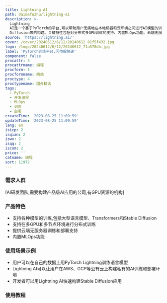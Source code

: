 ```yaml
---
title: Lightning AI
path: daimafuzhu/lightning-ai
description: >-
  Lightning
  AI是一个基于PyTorch的平台,可以帮助用户无痛地在本地机器和云环境之间进行AI模型的训练和部署。它支持各类热门AI模型如大型语言模型、Transformers、Stable
  Diffusion等的构建。关键特性包括对分布式多GPU训练的支持、内置MLOps功能、云端无服务器部署等。适用于AI研发团队、想要快速构建AI产品的公司以及拥有GPU资源的机构。
source: 'https://lightning.ai/'
cover: /cover/20240612/6/12/20240612_01f5f432.jpg
logo: /logo/20240612/6/12/20240612_71a578db.jpg
label: 'PyTorch训练平台,闪电般快速'
component: false
procattr: 5
procattrname: 编程
procform: 1
procformname: 网站
proctype: 4
proctypename: 国外精选
tags:
  - PyTorch
  - 开发编程
  - MLOps
  - 训练
  - 部署
createTime: '2023-08-25 11:09:59'
updateTime: '2023-08-25 11:09:59'
lang: en
isicp: 2
isqian: 2
iswx: 2
isqq: 2
iscom: 2
price: ''
catname: 编程
sort: 11972
---
```




### 需求人群
[AI研发团队,需要构建产品级AI应用的公司,有GPU资源的机构]

### 产品特色
- 支持各种模型的训练,包括大型语言模型、Transformers和Stable Diffusion
- 支持在多GPU和多节点环境进行分布式训练
- 提供云端无服务器训练和部署支持
- 内置MLOps功能

### 使用场景示例
- 用户可以在自己的数据上用PyTorch Lightning训练语言模型
- Lightning AI可以让用户在AWS、GCP等公有云上构建私有的AI训练和部署环境
- 开发者可以用Lightning AI快速构建Stable Diffusion应用

### 使用教程


  
